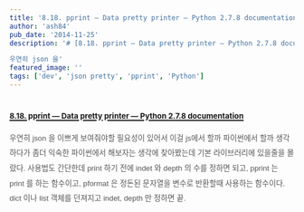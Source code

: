 ```yaml
---
title: '8.18. pprint — Data pretty printer — Python 2.7.8 documentation'
author: 'ash84'
pub_date: '2014-11-25'
description: '# [8.18. pprint — Data pretty printer — Python 2.7.8 documentation](https://docs.python.org/2/library/pprint.html)

우연히 json 을'
featured_image: ''
tags: ['dev', 'json pretty', 'pprint', 'Python']
---
```




# [<span style="font-size: 10pt;">8.18. pprint — Data pretty printer — Python 2.7.8 documentation</span>](https://docs.python.org/2/library/pprint.html)

<span style="color: rgb(85, 85, 85); font-family: 'Nanum Gothic', sans-serif; font-size: 10pt; line-height: 2; text-align: justify;">우연히 json 을 이쁘게 보여줘야할 필요성이 있어서 이걸 js에서 할까 파이썬에서 할까 생각하다가 좀더 익숙한 파이썬에서 해보자는 생각에 찾아봤는데 기본 라이브러리에 있을줄을 몰랐다. 사용법도 간단한데 print 하기 전에 indet 와 depth 의 수를 정하면 되고, pprint 는 print 를 하는 함수이고, pformat 은 정돈된 문자열을 변수로 반환할때 사용하는 함수이다. dict 이나 list 객체를 던져지고 indet, depth 만 정하면 끝. </span>



